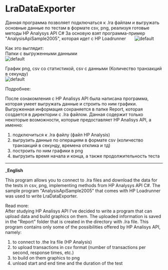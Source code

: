 # LraDataExporter

Данная программа позволяет подключаться к .lra файлам и выгружать основные данные по тестам в формате csv, png, реализуя готовые методы HP Analysys API C#
За основую взят программа-пример "AnalysisApiSample2005", которая идет с HP Loadrunner      
![default](https://cloud.githubusercontent.com/assets/13558216/24837483/f97130f8-1d3d-11e7-8ebb-099b53139c58.png)

Как это выглядит:    
Папки с выгруженными данными   
![default](https://cloud.githubusercontent.com/assets/13558216/24837481/ebec670e-1d3d-11e7-9f8c-943939a2b561.png)

График png, сsv со статистикой, сsv с данными (Количество транзакций в секунду)    
![default](https://cloud.githubusercontent.com/assets/13558216/24837475/d51a17f6-1d3d-11e7-924a-fdf7a6ad41e7.png)    

Подробнее:    

После ознакомления с HP Analisys API была написана программа, которая умеет выгружать данные и строить по ним графики. Выгруженная информация сохраняется в папке Report, которая создается в директории с .lra файлом. Данная содержит только некоторые возможности, которые предоставляет HP Analisys API, а именно:   

1) подключиться к .lra файлу (файл HP Analysis)    
2) выгрузить данные по операциям в формате csv (количество транзакций в секунду, времена отклика и тд)    
3) построить по ним графики в png    
4) выгрузить время начала и конца, а также продолжительность теста    

________________________________
_____________English____________

This program allows you to connect to .lra files and download the data for the tests in csv, png, implementing methods from HP Analysys API C#. The sample program "AnalysisApiSample2005" that comes with HP Loadrunner was used to write LraDataExporter.    

Read more:   
After studying HP Analisys API I've decided to write a program that can upload data and build graphics on them. The uploaded information is saved in the "Report" folder that is created in the directory with .lra file. This program contains only some of the possibilities offered by HP Analisys API, namely:     

1) to connect to .the lra file (HP Analysis)   
2) to upload transactions in csv format (number of transactions per second, response times, etc.)    
3) to build on them graphics to png     
4) unload start and end time and the duration of the test    
